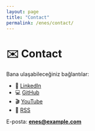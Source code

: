 ```yaml
---
layout: page
title: "Contact"
permalink: /enes/contact/
---
```


# ✉️ Contact

Bana ulaşabileceğiniz bağlantılar:  

- 💼 [LinkedIn](https://www.linkedin.com/in/ENES)  
- 💻 [GitHub](https://github.com/ENES)  
- 🎬 [YouTube](https://www.youtube.com/@ENES)  
- 📡 [RSS](/enes/feed.xml)  

E-posta: **enes@example.com**
